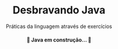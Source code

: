 <h1 align= "center"> 
  Desbravando Java 
</h1>
<p align="center"> Práticas da linguagem através de exercícios</p>

<h4 align="center"> 
	🚧  Java em construção...  🚧
</h4>
